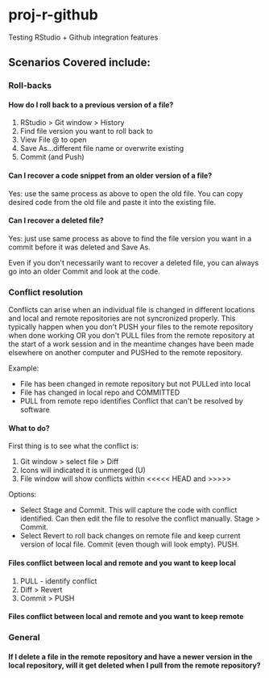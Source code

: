 # proj-r-github
Testing RStudio + Github integration features

## Scenarios Covered include:

### Roll-backs

#### How do I roll back to a previous version of a file?

1. RStudio > Git window > History
2. Find file version you want to roll back to
3. View File @ <commit id> to open
4. Save As...different file name or overwrite existing
5. Commit (and Push)

#### Can I recover a code snippet from an older version of a file?

Yes: use the same process as above to open the old file. You can copy desired code from the old file and paste it into the existing file. 

#### Can I recover a deleted file?

Yes: just use same process as above to find the file version you want in a commit before it was deleted and Save As.

Even if you don't necessarily want to recover a deleted file, you can always go into an older Commit and look at the code.

### Conflict resolution

Conflicts can arise when an individual file is changed in different locations and local and remote repositories are not syncronized properly. This typically happen when you don't PUSH your files to the remote repository when done working OR you don't PULL files from the remote repository at the start of a work session and in the meantime changes have been made elsewhere on another computer and PUSHed to the remote repository.

Example:

* File has been changed in remote repository but not PULLed into local
* File has changed in local repo and COMMITTED
* PULL from remote repo identifies Conflict that can't be resolved by software

#### What to do?

First thing is to see what the conflict is:

1. Git window > select file > Diff
2. Icons will indicated it is unmerged (U)
3. File window will show conflicts within <<<<< HEAD and >>>>> <commit id>

Options:

* Select Stage and Commit. This will capture the code with conflict identified. Can then edit the file to resolve the conflict manually. Stage > Commit.
* Select Revert to roll back changes on remote file and keep current version of local file. Commit (even though will look empty). PUSH.

#### Files conflict between local and remote and you want to keep local

1. PULL - identify conflict
2. Diff > Revert
3. Commit > PUSH

#### Files conflict between local and remote and you want to keep remote

### General

#### If I delete a file in the remote repository and have a newer version in the local repository, will it get deleted when I pull from the remote repository?
